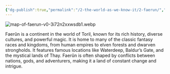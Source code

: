 ```yaml
---
{"dg-publish":true,"permalink":"/2-the-world-as-we-know-it/2-faerun/","created":"2025-01-19T12:58:42.328-06:00","updated":"2025-03-05T21:34:08.488-06:00"}
---
```



![map-of-faerun-v0-3i72n2xxwsdb1.webp](/img/user/Images/map-of-faerun-v0-3i72n2xxwsdb1.webp)

Faerûn is a continent in the world of Toril, known for its rich history, diverse cultures, and powerful magic. It is home to many of the classic fantasy races and kingdoms, from human empires to elven forests and dwarven strongholds. It features famous locations like Waterdeep, Baldur’s Gate, and the mystical lands of Thay. Faerûn is often shaped by conflicts between nations, gods, and adventurers, making it a land of constant change and intrigue.
